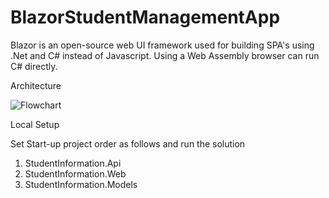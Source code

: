 # BlazorStudentManagementApp
Blazor is an open-source web UI framework used for building SPA's using .Net and C# instead of Javascript.
Using a Web Assembly browser can run C# directly.

Architecture

![Flowchart](https://user-images.githubusercontent.com/49851506/88529179-43e60b00-d01d-11ea-9d03-8498d08394a1.png)

Local Setup

Set Start-up project order as follows and run the solution
  1. StudentInformation.Api
  2. StudentInformation.Web
  3. StudentInformation.Models
